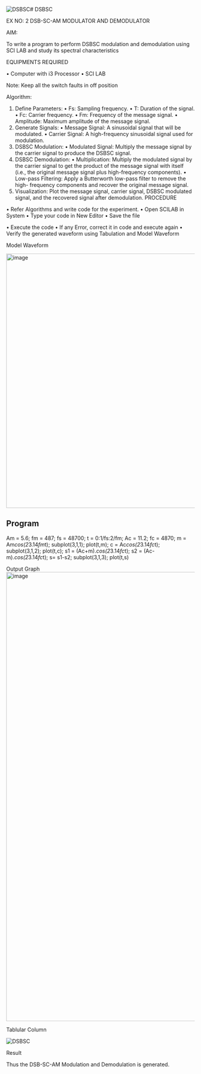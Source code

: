 ![DSBSC](https://github.com/user-attachments/assets/7e5c311c-c8e9-4a80-8a89-660ff365d1ec)# DSBSC


EX NO: 2	DSB-SC-AM MODULATOR AND DEMODULATOR

AIM:

To write a program to perform DSBSC modulation and demodulation using SCI LAB and study its spectral characteristics

EQUIPMENTS REQUIRED

•	Computer with i3 Processor
•	SCI LAB

Note: Keep all the switch faults in off position

Algorithm:

1.	Define Parameters:
•	Fs: Sampling frequency.
•	T: Duration of the signal.
•	Fc: Carrier frequency.
•	Fm: Frequency of the message signal.
•	Amplitude: Maximum amplitude of the message signal.
2.	Generate Signals:
•	Message Signal: A sinusoidal signal that will be modulated.
•	Carrier Signal: A high-frequency sinusoidal signal used for modulation.
3.	DSBSC Modulation:
•	Modulated Signal: Multiply the message signal by the carrier signal to produce the DSBSC signal.
4.	DSBSC Demodulation:
•	Multiplication: Multiply the modulated signal by the carrier signal to get the product of the message signal with itself (i.e., the original message signal plus high-frequency components).
•	Low-pass Filtering: Apply a Butterworth low-pass filter to remove the high- frequency components and recover the original message signal.
5.	Visualization:
Plot the message signal, carrier signal, DSBSC modulated signal, and the recovered signal after demodulation.
PROCEDURE

•	Refer Algorithms and write code for the experiment.
•	Open SCILAB in System
•	Type your code in New Editor
•	Save the file
 
•	Execute the code
•	If any Error, correct it in code and execute again
•	Verify the generated waveform using Tabulation and Model Waveform

Model Waveform

<img width="703" height="679" alt="image" src="https://github.com/user-attachments/assets/e7c7c7f8-ccf2-41ac-b1f3-325989941a6f" />

Program
---
Am = 5.6;
fm = 487;
fs = 48700;
t = 0:1/fs:2/fm;
Ac = 11.2; 
fc = 4870;
m = Am*cos(2*3.14*fm*t);
subplot(3,1,1);
plot(t,m);
c = Ac*cos(2*3.14*fc*t);
subplot(3,1,2);
plot(t,c);
s1 = (Ac+m).*cos(2*3.14*fc*t);
s2 = (Ac-m).*cos(2*3.14*fc*t);
s= s1-s2;
subplot(3,1,3);
plot(t,s)


Output Graph
<img width="1919" height="1199" alt="image" src="https://github.com/user-attachments/assets/7870ad4f-6c88-4cbb-b425-f611c256fe9f" />



Tablular Column

![DSBSC](https://github.com/user-attachments/assets/3a2944c0-6583-4dfd-9953-20bf0e992bda)



Result

Thus the DSB-SC-AM Modulation and Demodulation is generated.

